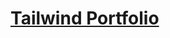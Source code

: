 <!-- Write a short readme with the purpose of the app and live link -->

# [Tailwind Portfolio](https://github.com/KishanMandora/100xportfolio)
